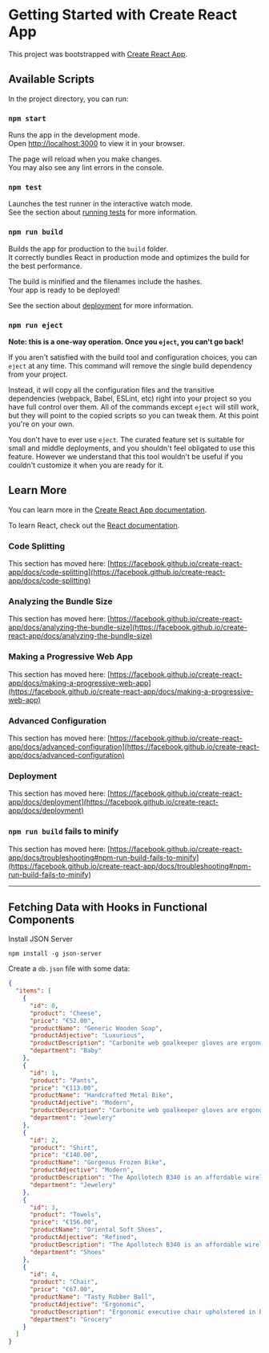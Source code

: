 # Getting Started with Create React App

This project was bootstrapped with [Create React App](https://github.com/facebook/create-react-app).

## Available Scripts

In the project directory, you can run:

### `npm start`

Runs the app in the development mode.\
Open [http://localhost:3000](http://localhost:3000) to view it in your browser.

The page will reload when you make changes.\
You may also see any lint errors in the console.

### `npm test`

Launches the test runner in the interactive watch mode.\
See the section about [running tests](https://facebook.github.io/create-react-app/docs/running-tests) for more information.

### `npm run build`

Builds the app for production to the `build` folder.\
It correctly bundles React in production mode and optimizes the build for the best performance.

The build is minified and the filenames include the hashes.\
Your app is ready to be deployed!

See the section about [deployment](https://facebook.github.io/create-react-app/docs/deployment) for more information.

### `npm run eject`

**Note: this is a one-way operation. Once you `eject`, you can't go back!**

If you aren't satisfied with the build tool and configuration choices, you can `eject` at any time. This command will remove the single build dependency from your project.

Instead, it will copy all the configuration files and the transitive dependencies (webpack, Babel, ESLint, etc) right into your project so you have full control over them. All of the commands except `eject` will still work, but they will point to the copied scripts so you can tweak them. At this point you're on your own.

You don't have to ever use `eject`. The curated feature set is suitable for small and middle deployments, and you shouldn't feel obligated to use this feature. However we understand that this tool wouldn't be useful if you couldn't customize it when you are ready for it.

## Learn More

You can learn more in the [Create React App documentation](https://facebook.github.io/create-react-app/docs/getting-started).

To learn React, check out the [React documentation](https://reactjs.org/).

### Code Splitting

This section has moved here: [https://facebook.github.io/create-react-app/docs/code-splitting](https://facebook.github.io/create-react-app/docs/code-splitting)

### Analyzing the Bundle Size

This section has moved here: [https://facebook.github.io/create-react-app/docs/analyzing-the-bundle-size](https://facebook.github.io/create-react-app/docs/analyzing-the-bundle-size)

### Making a Progressive Web App

This section has moved here: [https://facebook.github.io/create-react-app/docs/making-a-progressive-web-app](https://facebook.github.io/create-react-app/docs/making-a-progressive-web-app)

### Advanced Configuration

This section has moved here: [https://facebook.github.io/create-react-app/docs/advanced-configuration](https://facebook.github.io/create-react-app/docs/advanced-configuration)

### Deployment

This section has moved here: [https://facebook.github.io/create-react-app/docs/deployment](https://facebook.github.io/create-react-app/docs/deployment)

### `npm run build` fails to minify

This section has moved here: [https://facebook.github.io/create-react-app/docs/troubleshooting#npm-run-build-fails-to-minify](https://facebook.github.io/create-react-app/docs/troubleshooting#npm-run-build-fails-to-minify)

---

## Fetching Data with Hooks in Functional Components

Install JSON Server

```npm install -g json-server```

Create a `db.json` file with some data:

```json
{
  "items": [
    {
      "id": 0,
      "product": "Cheese",
      "price": "€52.00",
      "productName": "Generic Wooden Soap",
      "productAdjective": "Luxurious",
      "productDescription": "Carbonite web goalkeeper gloves are ergonomically designed to give easy fit",
      "department": "Baby"
    },
    {
      "id": 1,
      "product": "Pants",
      "price": "€113.00",
      "productName": "Handcrafted Metal Bike",
      "productAdjective": "Modern",
      "productDescription": "Carbonite web goalkeeper gloves are ergonomically designed to give easy fit",
      "department": "Jewelery"
    },
    {
      "id": 2,
      "product": "Shirt",
      "price": "€140.00",
      "productName": "Gorgeous Frozen Bike",
      "productAdjective": "Modern",
      "productDescription": "The Apollotech B340 is an affordable wireless mouse with reliable connectivity, 12 months battery life and modern design",
      "department": "Jewelery"
    },
    {
      "id": 3,
      "product": "Towels",
      "price": "€156.00",
      "productName": "Oriental Soft Shoes",
      "productAdjective": "Refined",
      "productDescription": "The Apollotech B340 is an affordable wireless mouse with reliable connectivity, 12 months battery life and modern design",
      "department": "Shoes"
    },
    {
      "id": 4,
      "product": "Chair",
      "price": "€67.00",
      "productName": "Tasty Rubber Ball",
      "productAdjective": "Ergonomic",
      "productDescription": "Ergonomic executive chair upholstered in bonded black leather and PVC padded seat and back for all-day comfort and support",
      "department": "Grocery"
    }
  ]
}
```

